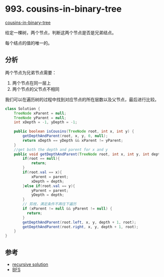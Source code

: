 # 993. cousins-in-binary-tree

[cousins-in-binary-tree](https://leetcode.com/problems/cousins-in-binary-tree/)

给定一棵树，两个节点，判断这两个节点是否是兄弟结点。

每个结点的值的唯一的。

## 分析

两个节点为兄弟节点需要：

1. 两个节点在同一层上
2. 两个节点的父节点不相同

我们可以在遍历树的过程中找到对应节点的所在层数以及父节点，最后进行比较。

```java
class Solution {
    TreeNode xParent = null;
    TreeNode yParent = null;
    int xDepth = -1, yDepth = -1;
    
    public boolean isCousins(TreeNode root, int x, int y) {
        getDepthAndParent(root, x, y, 0, null);
        return xDepth == yDepth && xParent != yParent;
    }
    //get both the depth and parent for x and y
    public void getDepthAndParent(TreeNode root, int x, int y, int depth, TreeNode parent){
        if(root == null){
            return;
        }
        if(root.val == x){
            xParent = parent;
            xDepth = depth;
        }else if(root.val == y){
            yParent = parent;
            yDepth = depth;
        }       
        // 剪枝，满足条件不再往下遍历
        if (xParent != null && yParent != null) {
          return;
        }
        getDepthAndParent(root.left, x, y, depth + 1, root);
        getDepthAndParent(root.right, x, y, depth + 1, root);
    }
}
```

## 参考

- [recursive solution](https://leetcode.com/problems/cousins-in-binary-tree/discuss/240081/Java-easy-to-understand-and-clean-solution)
- [BFS](https://leetcode.com/problems/cousins-in-binary-tree/discuss/239376/Java-BFS-time-and-space-beat-100)